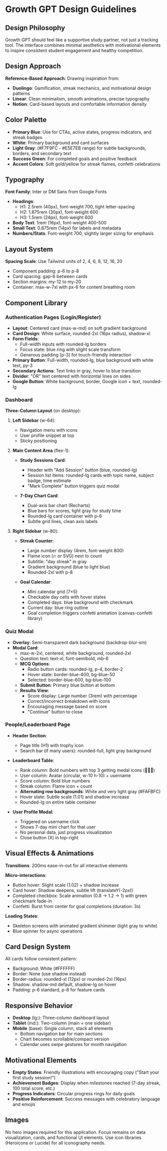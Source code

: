 # Growth GPT Design Guidelines

## Design Philosophy
Growth GPT should feel like a supportive study partner, not just a tracking tool. The interface combines minimal aesthetics with motivational elements to inspire consistent student engagement and healthy competition.

## Design Approach
**Reference-Based Approach**: Drawing inspiration from:
- **Duolingo**: Gamification, streak mechanics, and motivational design patterns
- **Linear**: Clean minimalism, smooth animations, precise typography
- **Notion**: Card-based layouts and comfortable information density

## Color Palette
- **Primary Blue**: Use for CTAs, active states, progress indicators, and streak badges
- **White**: Primary background and card surfaces
- **Light Gray**: (#F7F9FC - #E5E7EB range) for subtle backgrounds, borders, and secondary text
- **Success Green**: For completed goals and positive feedback
- **Accent Colors**: Soft gold/yellow for streak flames, confetti celebrations

## Typography
**Font Family**: Inter or DM Sans from Google Fonts
- **Headings**: 
  - H1: 2.5rem (40px), font-weight 700, tight letter-spacing
  - H2: 1.875rem (30px), font-weight 600
  - H3: 1.5rem (24px), font-weight 600
- **Body Text**: 1rem (16px), font-weight 400-500
- **Small Text**: 0.875rem (14px) for labels and metadata
- **Numbers/Stats**: Font-weight 700, slightly larger sizing for emphasis

## Layout System
**Spacing Scale**: Use Tailwind units of 2, 4, 6, 8, 12, 16, 20
- Component padding: p-6 to p-8
- Card spacing: gap-6 between cards
- Section margins: my-12 to my-20
- Container: max-w-7xl with px-6 for content breathing room

## Component Library

### Authentication Pages (Login/Register)
- **Layout**: Centered card (max-w-md) on soft gradient background
- **Card Design**: White surface, rounded-2xl (16px radius), shadow-xl
- **Form Fields**: 
  - Full-width inputs with rounded-lg borders
  - Focus state: blue ring with slight scale transform
  - Generous padding (p-3) for touch-friendly interaction
- **Primary Button**: Full-width, rounded-lg, blue background with white text, py-3
- **Secondary Actions**: Text links in gray, hover to blue transition
- **Divider**: "OR" text centered with horizontal lines on sides
- **Google Button**: White background, border, Google icon + text, rounded-lg

### Dashboard
**Three-Column Layout** (on desktop):
1. **Left Sidebar** (w-64): 
   - Navigation menu with icons
   - User profile snippet at top
   - Sticky positioning
   
2. **Main Content Area** (flex-1):
   - **Study Sessions Card**: 
     - Header with "Add Session" button (blue, rounded-lg)
     - Session list items: rounded-lg cards with topic name, subject badge, time estimate
     - "Mark Complete" button triggers quiz modal
   
   - **7-Day Chart Card**:
     - Dual-axis bar chart (Recharts)
     - Blue bars for scores, light gray for study time
     - Rounded-lg card container with p-6
     - Subtle grid lines, clean axis labels
   
3. **Right Sidebar** (w-80):
   - **Streak Counter**: 
     - Large number display (4rem, font-weight 800)
     - Flame icon (🔥 or SVG) next to count
     - Subtitle: "day streak" in gray
     - Gradient background (blue to light blue)
     - Rounded-2xl with p-8
   
   - **Goal Calendar**:
     - Mini calendar grid (7×5)
     - Checkable day cells with hover states
     - Completed days: blue background with checkmark
     - Current day: blue ring outline
     - Goal completion triggers confetti animation (canvas-confetti library)

### Quiz Modal
- **Overlay**: Semi-transparent dark background (backdrop-blur-sm)
- **Modal Card**: 
  - max-w-2xl, centered, white background, rounded-2xl
  - Question text: text-xl, font-semibold, mb-6
  - **MCQ Options**: 
    - Radio button cards: rounded-lg, p-4, border-2
    - Hover state: border-blue-400, bg-blue-50
    - Selected: border-blue-600, bg-blue-100
  - **Submit Button**: Primary blue button at bottom
  - **Results View**: 
    - Score display: Large number (3rem) with percentage
    - Correct/incorrect breakdown with icons
    - Encouraging message based on score
    - "Continue" button to close

### People/Leaderboard Page
- **Header Section**: 
  - Page title (H1) with trophy icon
  - Search bar (if many users): rounded-full, light gray background
  
- **Leaderboard Table**:
  - Rank column: Bold numbers with top 3 getting medal icons (🥇🥈🥉)
  - User column: Avatar (circular, w-10 h-10) + username
  - Score column: Bold blue numbers
  - Streak column: Flame icon + count
  - **Alternating row backgrounds**: White and very light gray (#FAFBFC)
  - Hover state: Subtle scale (1.01) and shadow increase
  - Rounded-lg on entire table container

- **User Profile Modal**: 
  - Triggered on username click
  - Shows 7-day mini chart for that user
  - No personal data, just progress visualization
  - Close button (X) in top-right

## Visual Effects & Animations

**Transitions**: 200ms ease-in-out for all interactive elements

**Micro-interactions**:
- Button hover: Slight scale (1.02) + shadow increase
- Card hover: Shadow deepens, subtle lift (translateY(-2px))
- Completed checkbox: Scale animation (0.8 → 1.2 → 1) with green checkmark fade-in
- Confetti: Burst from center for goal completions (duration: 3s)

**Loading States**: 
- Skeleton screens with animated gradient shimmer (light gray to white)
- Blue spinner for async operations

## Card Design System
All cards follow consistent pattern:
- Background: White (#FFFFFF)
- Border: None (use shadow instead)
- Border-radius: rounded-xl (12px) or rounded-2xl (16px)
- Shadow: shadow-md default, shadow-lg on hover
- Padding: p-6 standard, p-8 for feature cards

## Responsive Behavior
- **Desktop** (lg:): Three-column dashboard layout
- **Tablet** (md:): Two-column (main + one sidebar)
- **Mobile** (base): Single column, stack all elements
  - Bottom navigation bar for main sections
  - Chart becomes scrollable/compact version
  - Calendar uses swipe gestures for month navigation

## Motivational Elements
- **Empty States**: Friendly illustrations with encouraging copy ("Start your first study session!")
- **Achievement Badges**: Display when milestones reached (7-day streak, 100 total score, etc.)
- **Progress Indicators**: Circular progress rings for daily goals
- **Positive Reinforcement**: Success messages with celebratory language and emojis

## Images
No hero images required for this application. Focus remains on data visualization, cards, and functional UI elements. Use icon libraries (Heroicons or Lucide) for all iconography needs.